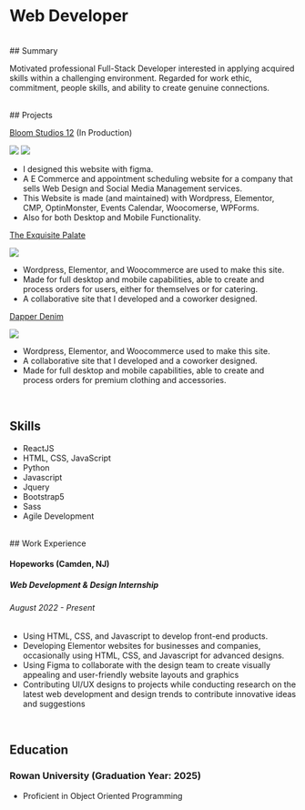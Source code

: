 # Web Developer

<br/>
## Summary

Motivated professional Full-Stack Developer interested in applying acquired skills within a challenging environment. Regarded for work ethic, commitment, people skills, and ability to create genuine connections. 

<br/>
## Projects

[Bloom Studios 12](https://bloomstudios12.com/) (In Production)

<a href="https://bloomstudios12.com/"><img src="https://live.staticflickr.com/65535/53206312443_6333556c99_c.jpg"/></a>
<a href="https://bloomstudios12.com/"><img src="https://live.staticflickr.com/65535/53206410934_3ee3f7c5ae_n.jpg"/></a>
 

 - I designed this website with figma.
 - A E Commerce and appointment scheduling website for a company that sells Web Design and Social Media Management services.
 - This Website is made (and maintained) with Wordpress, Elementor, CMP, OptinMonster, Events Calendar, Woocomerse, WPForms. 
 - Also for both Desktop and Mobile Functionality.

[The Exquisite Palate](https://heuristic-shamir.104-192-6-167.plesk.page/index.php/ozzy-restauraunt/)

<a href="https://heuristic-shamir.104-192-6-167.plesk.page/index.php/ozzy-restauraunt/"><img src="https://live.staticflickr.com/65535/53205131297_bcdca8eb58_n.jpg"></a>
 - Wordpress, Elementor, and Woocommerce are used to make this site.
 - Made for full desktop and mobile capabilities, able to create and process orders for users, either for themselves or for catering.
 - A collaborative site that I developed and a coworker designed.


[Dapper Denim](https://nice-visvesvaraya.104-192-6-167.plesk.page/)

<a href="https://nice-visvesvaraya.104-192-6-167.plesk.page/"><img src="https://live.staticflickr.com/65535/53205131297_bcdca8eb58_n.jpg"/></a> 
 - Wordpress, Elementor, and Woocommerce used to make this site.
 - A collaborative site that I developed and a coworker designed.
 - Made for full desktop and mobile capabilities, able to create and process orders for premium clothing and accessories.


<br/>

## Skills

 - ReactJS
 - HTML, CSS, JavaScript
 - Python
 - Javascript
 - Jquery
 - Bootstrap5
 - Sass
 - Agile Development

<br/>
## Work Experience

#### Hopeworks (Camden, NJ) 
##### Web Development & Design Internship
###### August 2022 - Present
 - Using HTML, CSS, and Javascript to develop front-end products.
 - Developing Elementor websites for businesses and companies, occasionally using HTML, CSS, and Javascript for advanced designs.
 - Using Figma to collaborate with the design team to create visually appealing and user-friendly website layouts and graphics
 - Contributing UI/UX designs to projects while conducting research on the latest web development and design trends to contribute innovative ideas and suggestions

<br/>

## Education

### Rowan University (Graduation Year: 2025)
  - Proficient in Object Oriented Programming
